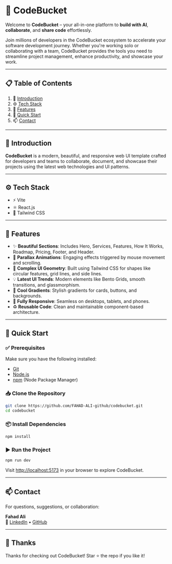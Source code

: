 
# 🚀 CodeBucket

Welcome to **CodeBucket** – your all-in-one platform to **build with AI**, **collaborate**, and **share code** effortlessly.

Join millions of developers in the CodeBucket ecosystem to accelerate your software development journey. Whether you're working solo or collaborating with a team, CodeBucket provides the tools you need to streamline project management, enhance productivity, and showcase your work.

---

## 📋 Table of Contents

1. 🤖 [Introduction](#introduction)
2. ⚙️ [Tech Stack](#tech-stack)
3. 🔋 [Features](#features)
4. 🤸 [Quick Start](#quick-start)
5. 📫 [Contact](#contact)

---

## 🤖 Introduction

**CodeBucket** is a modern, beautiful, and responsive web UI template crafted for developers and teams to collaborate, document, and showcase their projects using the latest web technologies and UI patterns.

---

## ⚙️ Tech Stack

- ⚡️ Vite
- ⚛️ React.js
- 🎨 Tailwind CSS

---

## 🔋 Features

- ✨ **Beautiful Sections**: Includes Hero, Services, Features, How It Works, Roadmap, Pricing, Footer, and Header.
- 🎯 **Parallax Animations**: Engaging effects triggered by mouse movement and scrolling.
- 🧠 **Complex UI Geometry**: Built using Tailwind CSS for shapes like circular features, grid lines, and side lines.
- 💡 **Latest UI Trends**: Modern elements like Bento Grids, smooth transitions, and glassmorphism.
- 🌈 **Cool Gradients**: Stylish gradients for cards, buttons, and backgrounds.
- 📱 **Fully Responsive**: Seamless on desktops, tablets, and phones.
- ♻️ **Reusable Code**: Clean and maintainable component-based architecture.

---

## 🤸 Quick Start

### ✅ Prerequisites

Make sure you have the following installed:

- [Git](https://git-scm.com/)
- [Node.js](https://nodejs.org/en)
- [npm](https://www.npmjs.com/) (Node Package Manager)

### 📥 Clone the Repository

```bash
git clone https://github.com/FAHAD-ALI-github/codebucket.git
cd codebucket
```

### 📦 Install Dependencies

```bash
npm install
```

### ▶️ Run the Project

```bash
npm run dev
```

Visit [http://localhost:5173](http://localhost:5173) in your browser to explore CodeBucket.

---

## 📫 Contact

For questions, suggestions, or collaboration:

**Fahad Ali**  
🔗 [LinkedIn](https://www.linkedin.com/in/fahadali1078) • [GitHub](https://github.com/FAHAD-ALI-github)

---

## 💖 Thanks

Thanks for checking out CodeBucket! Star ⭐ the repo if you like it!
